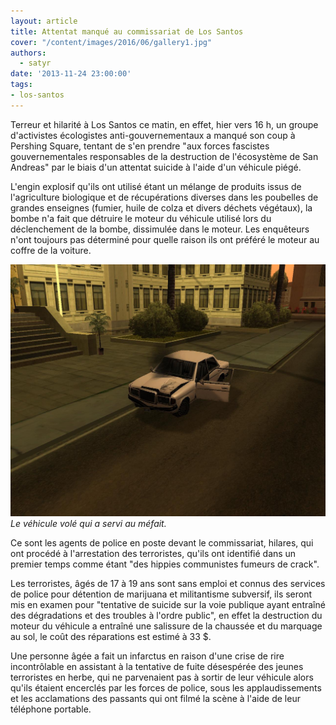 ```yaml
---
layout: article
title: Attentat manqué au commissariat de Los Santos
cover: "/content/images/2016/06/gallery1.jpg"
authors:
  - satyr
date: '2013-11-24 23:00:00'
tags:
- los-santos
---
```


Terreur et hilarité à Los Santos ce matin, en effet, hier vers 16 h, un groupe d'activistes écologistes anti-gouvernementaux a manqué son coup à Pershing Square, tentant de s'en prendre "aux forces fascistes gouvernementales responsables de la destruction de l'écosystème de San Andreas" par le biais d'un attentat suicide à l'aide d'un véhicule piégé.

L'engin explosif qu'ils ont utilisé étant un mélange de produits issus de l'agriculture biologique et de récupérations diverses dans les poubelles de grandes enseignes (fumier, huile de colza et divers déchets végétaux), la bombe n'a fait que détruire le moteur du véhicule utilisé lors du déclenchement de la bombe, dissimulée dans le moteur. Les enquêteurs n'ont toujours pas déterminé pour quelle raison ils ont préféré le moteur au coffre de la voiture.

![Le véhicule volé qui a servi au méfait.](/content/images/2016/06/gallery2.jpg)
_Le véhicule volé qui a servi au méfait._

Ce sont les agents de police en poste devant le commissariat, hilares, qui ont procédé à l'arrestation des terroristes, qu'ils ont identifié dans un premier temps comme étant "des hippies communistes fumeurs de crack".

Les terroristes, âgés de 17 à 19 ans sont sans emploi et connus des services de police pour détention de marijuana et militantisme subversif, ils seront mis en examen pour "tentative de suicide sur la voie publique ayant entraîné des dégradations et des troubles à l'ordre public", en effet la destruction du moteur du véhicule a entraîné une salissure de la chaussée et du marquage au sol, le coût des réparations est estimé à 33 $.

Une personne âgée a fait un infarctus en raison d'une crise de rire incontrôlable en assistant à la tentative de fuite désespérée des jeunes terroristes en herbe, qui ne parvenaient pas à sortir de leur véhicule alors qu'ils étaient encerclés par les forces de police, sous les applaudissements et les acclamations des passants qui ont filmé la scène à l'aide de leur téléphone portable.